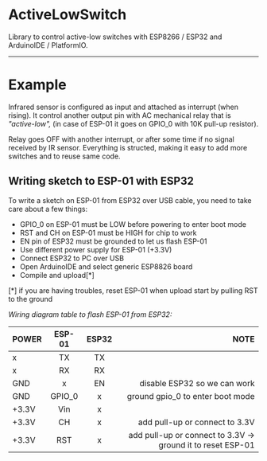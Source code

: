 # ActiveLowSwitch

Library to control active-low switches with ESP8266 / ESP32 and ArduinoIDE / PlatformIO.

---

# Example

Infrared sensor is configured as input and attached as interrupt (when rising). It control another output pin with AC mechanical relay that is _"active-low",_ (in case of ESP-01 it goes on GPIO_0 with 10K pull-up resistor).  

Relay goes OFF with another interrupt, or after some time if no signal received by IR sensor. Everything is structed, making it easy to add more switches and to reuse same code.


## Writing sketch to ESP-01 with ESP32

To write a sketch on ESP-01 from ESP32 over USB cable, you need to take care about a few things:  

 - GPIO_0 on ESP-01 must be LOW before powering to enter boot mode
 - RST and CH on ESP-01 must be HIGH for chip to work
 - EN pin of ESP32 must be grounded to let us flash ESP-01
 - Use different power supply for ESP-01 (+3.3V)
 - Connect ESP32 to PC over USB
 - Open ArduinoIDE and select generic ESP8826 board
 - Compile and upload[*]  
   
 [*] if you are having troubles, reset ESP-01 when upload start by pulling RST to the ground  
   
   
    
 _Wiring diagram table to flash ESP-01 from ESP32:_

|  POWER     |  ESP-01   |     ESP32      |                 NOTE                     |
| :---       |  :---:    |     :---:      |                 ----:                    |
|     x      | TX        |   TX           |                                          |
|     x      | RX        |   RX           |                                          |
|    GND     |  x        |   EN           | disable ESP32 so we can work             |
|    GND     | GPIO_0    |   x            | ground gpio_0 to enter boot mode         |
|   +3.3V    | Vin       |   x            |                                          |
|   +3.3V    | CH        |   x            | add pull-up or connect to 3.3V           |
|   +3.3V    | RST       |   x            | add pull-up or connect to 3.3V -> ground it to reset ESP-01 |
